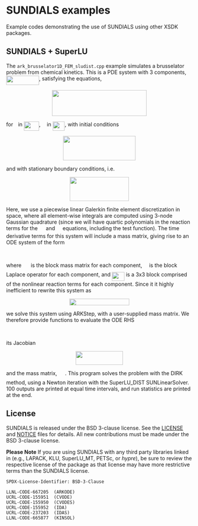 # SUNDIALS examples

Example codes demonstrating the use of SUNDIALS using other XSDK packages.


## SUNDIALS + SuperLU

The `ark_brusselator1D_FEM_sludist.cpp` example simulates a brusselator
problem from chemical kinetics.
This is a PDE system with 3 components, <img src="svgs/959bb0ca5827460670264d2b3fa169d4.svg?invert_in_darkmode" align=middle width=88.7766pt height=24.56552999999997pt/>, satisfying the equations,
<p align="center"><img src="svgs/4e3a4548d84ce8f1402d4960eb2b2da8.svg?invert_in_darkmode" align=middle width=255.41174999999996pt height=69.622905pt/></p>
for <img src="svgs/4f4f4e395762a3af4575de74c019ebb5.svg?invert_in_darkmode" align=middle width=5.9139630000000025pt height=20.14650000000001pt/> in <img src="svgs/309241d5d19086f1455c7cbb72bc3e21.svg?invert_in_darkmode" align=middle width=40.95267pt height=24.56552999999997pt/>, <img src="svgs/332cc365a4987aacce0ead01b8bdcc0b.svg?invert_in_darkmode" align=middle width=9.359955000000003pt height=14.102549999999994pt/> in <img src="svgs/e88c070a4a52572ef1d5792a341c0900.svg?invert_in_darkmode" align=middle width=32.764215pt height=24.56552999999997pt/>, with initial conditions
<p align="center"><img src="svgs/b456576c21632aaaa540d7b365d201bb.svg?invert_in_darkmode" align=middle width=196.12394999999998pt height=65.69194499999999pt/></p>
and with stationary boundary conditions, i.e.
<p align="center"><img src="svgs/7145dfb04640484f0e3ddfd91571774b.svg?invert_in_darkmode" align=middle width=159.92129999999997pt height=65.69194499999999pt/></p>
Here, we use a piecewise linear Galerkin finite element
discretization in space, where all element-wise integrals are
computed using 3-node Gaussian quadrature (since we will have
quartic polynomials in the reaction terms for the <img src="svgs/e6897b8647f3bd38144535d3f40078e2.svg?invert_in_darkmode" align=middle width=14.322330000000001pt height=14.102549999999994pt/> and <img src="svgs/3e3c6ee78813607a4d976d92c19dd36e.svg?invert_in_darkmode" align=middle width=12.885510000000002pt height=14.102549999999994pt/>
equations, including the test function).  The time derivative
terms for this system will include a mass matrix, giving rise
to an ODE system of the form
<p align="center"><img src="svgs/feb6dcc9921528ee025c6b144635b061.svg?invert_in_darkmode" align=middle width=131.642775pt height=16.376943pt/></p>
where <img src="svgs/fb97d38bcc19230b0acd442e17db879c.svg?invert_in_darkmode" align=middle width=17.67348pt height=22.381919999999983pt/> is the block mass matrix for each component, <img src="svgs/ddcb483302ed36a59286424aa5e0be17.svg?invert_in_darkmode" align=middle width=11.145420000000001pt height=22.381919999999983pt/> is
the block Laplace operator for each component, and <img src="svgs/4051c5cf4a2c287d8c463da35cb695a5.svg?invert_in_darkmode" align=middle width=33.91872pt height=24.56552999999997pt/> is
a 3x3 block comprised of the nonlinear reaction terms for
each component.  Since it it highly inefficient to rewrite
this system as
<p align="center"><img src="svgs/7e24cd0234b30362b1a26b71378daf1f.svg?invert_in_darkmode" align=middle width=162.028845pt height=18.269295pt/></p>
we solve this system using ARKStep, with a user-supplied mass
matrix.  We therefore provide functions to evaluate the ODE RHS
<p align="center"><img src="svgs/48173febf3555b003e1f02241d2be7e0.svg?invert_in_darkmode" align=middle width=144.49248pt height=16.376943pt/></p>
its Jacobian
<p align="center"><img src="svgs/2ab039b6508ad5aa0e3a4083cb6f3b58.svg?invert_in_darkmode" align=middle width=127.93934999999999pt height=36.953894999999996pt/></p>
and the mass matrix, <img src="svgs/fb97d38bcc19230b0acd442e17db879c.svg?invert_in_darkmode" align=middle width=17.67348pt height=22.381919999999983pt/>.
This program solves the problem with the DIRK method, using a
Newton iteration with the SuperLU_DIST SUNLinearSolver.
100 outputs are printed at equal time intervals, and run
statistics are printed at the end.

## License

SUNDIALS is released under the BSD 3-clause license. See the [LICENSE](./LICENSE)
and [NOTICE](./NOTICE) files for details. All new contributions must be made
under the BSD 3-clause license.

**Please Note** If you are using SUNDIALS with any third party libraries linked
in (e.g., LAPACK, KLU, SuperLU_MT, PETSc, or *hypre*), be sure to review the
respective license of the package as that license may have more restrictive
terms than the SUNDIALS license.

```
SPDX-License-Identifier: BSD-3-Clause

LLNL-CODE-667205  (ARKODE)
UCRL-CODE-155951  (CVODE)
UCRL-CODE-155950  (CVODES)
UCRL-CODE-155952  (IDA)
UCRL-CODE-237203  (IDAS)
LLNL-CODE-665877  (KINSOL)
```
